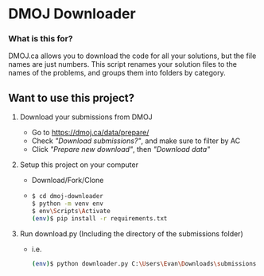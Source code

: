 # DMOJ Downloader

### What is this for?

DMOJ.ca allows you to download the code for all your solutions, but the file names are just numbers. This script renames your solution files to the names of the problems, and groups them into folders by category.

## Want to use this project?

1. Download your submissions from DMOJ
	- Go to https://dmoj.ca/data/prepare/
	- Check *"Download submissions?"*, and make sure to filter by AC
	- Click *"Prepare new download"*, then *"Download data"*

2. Setup this project on your computer
	- Download/Fork/Clone
	- 
		```sh
		$ cd dmoj-downloader
		$ python -m venv env
		$ env\Scripts\Activate
		(env)$ pip install -r requirements.txt
		```

3. Run download.py (Including the directory of the submissions folder)
	- i.e.
		```sh
		(env)$ python downloader.py C:\Users\Evan\Downloads\submissions
		```